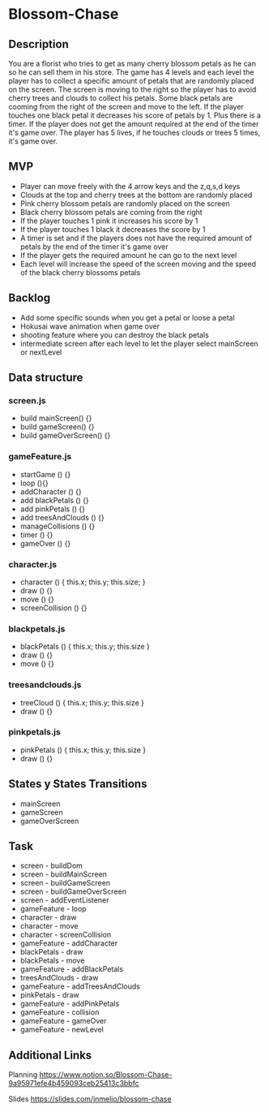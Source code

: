 # Blossom-Chase


## Description
You are a florist who tries to get as many cherry blossom petals as he can so he can sell them in his store. The game has 4 levels and each level the player has to collect a specific amount of petals that are randomly placed on the screen. The screen is moving to the right so the player has to avoid cherry trees and clouds to collect his petals. Some black petals are cooming from the right of the screen and move to the left. If the player touches one black petal it decreases his score of petals by 1. Plus there is a timer. If the player does not get the amount required at the end of the timer it's game over. The player has 5 lives, if he touches clouds or trees 5 times, it's game over.

## MVP
- Player can move freely with the 4 arrow keys and the z,q,s,d keys
- Clouds at the top and cherry trees at the bottom are randomly placed
- Pink cherry blossom petals are randomly placed on the screen 
- Black cherry blossom petals are coming from the right 
- If the player touches 1 pink it increases his score by 1
- If the player touches 1 black it decreases the score by 1
- A timer is set and if the players does not have the required amount of petals by the end of the timer it's game over
- If the player gets the required amount he can go to the next level
- Each level will increase the speed of the screen moving and the speed of the black cherry blossoms petals


## Backlog
- Add some specific sounds when you get a petal or loose a petal
- Hokusai wave animation when game over
- shooting feature where you can destroy the black petals
- intermediate screen after each level to let the player select mainScreen or nextLevel


## Data structure

### screen.js
- build mainScreen() {}
- build gameScreen() {}
- build gameOverScreen() {}

### gameFeature.js
- startGame () {}
- loop (){}
- addCharacter () {}
- add blackPetals () {}
- add pinkPetals () {}
- add treesAndClouds () {}
- manageCollisions () {}
- timer () {}
- gameOver () {}

### character.js
- character () {
    this.x; 
    this.y; 
    this.size; 
}
- draw () {}
- move () {}
- screenCollision () {}

### blackpetals.js
- blackPetals () {
    this.x; 
    this.y; 
    this.size
}
- draw () {}
- move () {}

### treesandclouds.js
- treeCloud () {
    this.x; 
    this.y; 
    this.size
}
- draw () {}

### pinkpetals.js
- pinkPetals () {
    this.x; 
    this.y; 
    this.size
}
- draw () {}




## States y States Transitions
- mainScreen
- gameScreen
- gameOverScreen


## Task
- screen - buildDom
- screen - buildMainScreen
- screen - buildGameScreen
- screen - buildGameOverScreen 
- screen - addEventListener
- gameFeature - loop
- character - draw
- character - move
- character - screenCollision
- gameFeature - addCharacter
- blackPetals - draw
- blackPetals - move
- gameFeature - addBlackPetals
- treesAndClouds - draw
- gameFeature - addTreesAndClouds
- pinkPetals - draw
- gameFeature - addPinkPetals
- gameFeature - collision
- gameFeature - gameOver
- gameFeature - newLevel

## Additional Links

Planning
https://www.notion.so/Blossom-Chase-9a95971efe4b459093ceb25413c3bbfc

Slides
https://slides.com/jnmelio/blossom-chase